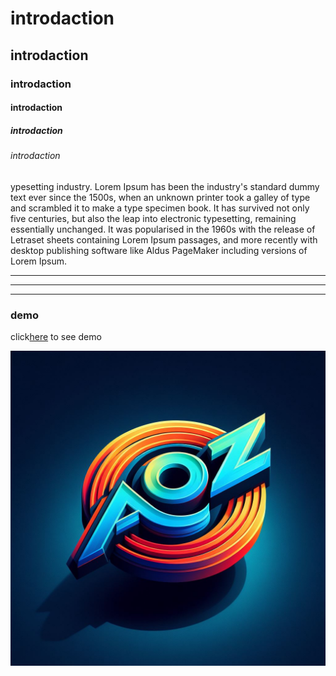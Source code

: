 # introdaction
## introdaction
### introdaction
#### introdaction
##### introdaction
###### introdaction
ypesetting industry. Lorem Ipsum has been the industry's standard dummy text ever since the 1500s, when an unknown printer took a galley of type and scrambled it to make a type specimen book. It has survived not only five centuries, but also the leap into electronic typesetting, remaining essentially unchanged. It was popularised in the 1960s with the release of Letraset sheets containing Lorem Ipsum passages, and more recently with desktop publishing software like Aldus PageMaker including versions of Lorem Ipsum.
***
---
___

### demo
click[here](https://amin-zahed.github.io/my-picture) to see demo

![aoz logo](./files/_3a0674d6-82b6-4d3e-878a-0ed876ee3832.jpg)
